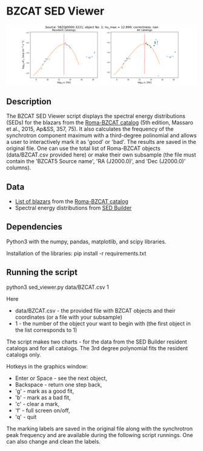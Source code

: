 # BZCAT SED Viewer

![](./data/Example.png)

## Description

The BZCAT SED Viewer script displays the spectral energy distributions (SEDs) for the blazars from the [Roma-BZCAT catalog](https://heasarc.gsfc.nasa.gov/W3Browse/all/romabzcat.html) (5th edition, Massaro et al., 2015, Ap&SS, 357, 75). It also calculates the frequency of the synchrotron component maximum with a third-degree polinomial and allows a user to interactively mark it as 'good' or 'bad'. The results are saved in the original file. One can use the total list of Roma-BZCAT objects (data/BZCAT.csv provided here) or make their own subsample (the file must contain the 'BZCAT5 Source name', 'RA (J2000.0)', and 'Dec (J2000.0)' columns).

## Data

* [List of blazars](./data/BZCAT.csv) from the [Roma-BZCAT catalog](https://heasarc.gsfc.nasa.gov/W3Browse/all/romabzcat.html)
* Spectral energy distributions from [SED Builder](https://tools.ssdc.asi.it/SED/)

## Dependencies

Python3 with the numpy, pandas, matplotlib, and scipy libraries.

Installation of the libraries: pip install -r requirements.txt

## Running the script

python3 sed_viewer.py data/BZCAT.csv 1

Here
* data/BZCAT.csv - the provided file with BZCAT objects and their coordinates (or a file with your subsample)
* 1 - the number of the object your want to begin with (the first object in the list corresponds to 1)

The script makes two charts - for the data from the SED Builder resident catalogs and for all catalogs. The 3rd degree polynomial fits the resident catalogs only.

Hotkeys in the graphics window:
* Enter or Space - see the next object,
* Backspace - return one step back,
* 'g' - mark as a good fit,
* 'b' - mark as a bad fit,
* 'c' - clear a mark,
* 'f' - full screen on/off,
* 'q' - quit

The marking labels are saved in the original file along with the synchrotron peak frequency and are available during the following script runnings. One can also change and clean the labels.